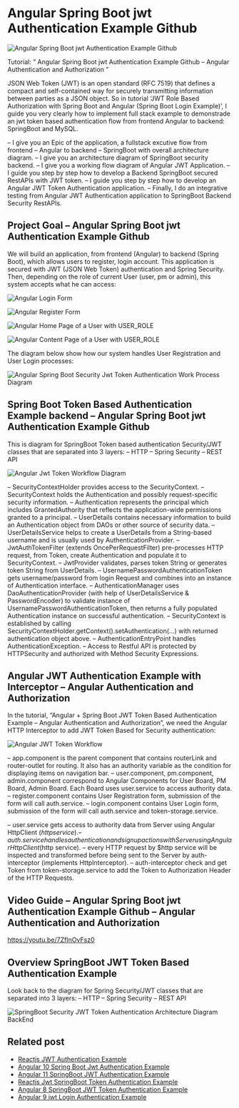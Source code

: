 # Angular Spring Boot jwt Authentication Example Github

![Angular Spring Boot jwt Authentication Example Github](https://loizenai.com/wp-content/uploads/2020/12/Angular-SpringBoot-Jwt-Authentication-Example.png)

Tutorial: ” Angular Spring Boot jwt Authentication Example Github – Angular Authentication and Authorization ”

JSON Web Token (JWT) is an open standard (RFC 7519) that defines a compact and self-contained way for securely transmitting information between parties as a JSON object. So in tutorial ‘JWT Role Based Authorization with Spring Boot and Angular (Spring Boot Login Example)’, I guide you very clearly how to implement full stack example to demonstrade an jwt token based authentication flow from frontend Angular to backend: SpringBoot and MySQL.

– I give you an Epic of the application, a fullstack excutive flow from frontend – Angular to backend – SpringBoot with overall architecture diagram.
– I give you an architecture diagram of SpringBoot security backend.
– I give you a working flow diagram of Angular JWT Application.
– I guide you step by step how to develop a Backend SpringBoot secured RestAPIs with JWT token.
– I guide you step by step how to develop an Angular JWT Token Authentication application.
– Finally, I do an integrative testing from Angular JWT Authentication application to SpringBoot Backend Security RestAPIs.

## Project Goal – Angular Spring Boot jwt Authentication Example Github

We will build an application, from frontend (Angular) to backend (Spring Boot), which allows users to register, login account. This application is secured with JWT (JSON Web Token) authentication and Spring Security. Then, depending on the role of current User (user, pm or admin), this system accepts what he can access:

![Angular Login Form](https://loizenai.com/wp-content/uploads/2020/11/Angular-8-Login-Form.png)

![Angular Register Form](https://loizenai.com/wp-content/uploads/2020/11/Angular-8-Register-Form.png)

![Angular Home Page of a User with USER_ROLE](https://loizenai.com/wp-content/uploads/2020/11/Angular-8-Home-Page-of-a-User-with-USER_ROLE.png)

![Angular Content Page of a User with USER_ROLE](https://loizenai.com/wp-content/uploads/2020/11/Angular-8-Content-Page-of-a-User-with-USER_ROLE.png)

The diagram below show how our system handles User Registration and User Login processes:

![Angular Spring Boot Security Jwt Token Authentication Work Process Diagram](https://loizenai.com/wp-content/uploads/2020/11/Angular-8-Spring-Boot-Security-Jwt-Token-Authentication-Work-Process-Diagram.png)

## Spring Boot Token Based Authentication Example backend – Angular Spring Boot jwt Authentication Example Github

This is diagram for SpringBoot Token based authentication Security/JWT classes that are separated into 3 layers:
– HTTP
– Spring Security
– REST API

![Angular Jwt Token Workflow Diagram](https://loizenai.com/wp-content/uploads/2020/11/Angular-8-Jwt-Token-Workflow-Diagram.png)

– SecurityContextHolder provides access to the SecurityContext.
– SecurityContext holds the Authentication and possibly request-specific security information.
– Authentication represents the principal which includes GrantedAuthority that reflects the application-wide permissions granted to a principal.
– UserDetails contains necessary information to build an Authentication object from DAOs or other source of security data.
– UserDetailsService helps to create a UserDetails from a String-based username and is usually used by AuthenticationProvider.
– JwtAuthTokenFilter (extends OncePerRequestFilter) pre-processes HTTP request, from Token, create Authentication and populate it to SecurityContext.
– JwtProvider validates, parses token String or generates token String from UserDetails.
– UsernamePasswordAuthenticationToken gets username/password from login Request and combines into an instance of Authentication interface.
– AuthenticationManager uses DaoAuthenticationProvider (with help of UserDetailsService & PasswordEncoder) to validate instance of UsernamePasswordAuthenticationToken, then returns a fully populated Authentication instance on successful authentication.
– SecurityContext is established by calling SecurityContextHolder.getContext().setAuthentication(…​) with returned authentication object above.
– AuthenticationEntryPoint handles AuthenticationException.
– Access to Restful API is protected by HTTPSecurity and authorized with Method Security Expressions.

## Angular JWT Authentication Example with Interceptor – Angular Authentication and Authorization

In the tutorial, “Angular + Spring Boot JWT Token Based Authentication Example – Angular Authentication and Authorization”, we need the Angular HTTP Interceptor to add JWT Token Based for Security authentication:

![Angular JWT Token Workflow](https://loizenai.com/wp-content/uploads/2020/11/Angular-8-JWT-Token-Workflow.png)

– app.component is the parent component that contains routerLink and router-outlet for routing. It also has an authority variable as the condition for displaying items on navigation bar.
– user.component, pm.component, admin.component correspond to Angular Components for User Board, PM Board, Admin Board. Each Board uses user.service to access authority data.
– register.component contains User Registration form, submission of the form will call auth.service.
– login.component contains User Login form, submission of the form will call auth.service and token-storage.service.

– user.service gets access to authority data from Server using Angular HttpClient ($http service).
– auth.service handles authentication and signup actions with Server using Angular HttpClient ($http service).
– every HTTP request by $http service will be inspected and transformed before being sent to the Server by auth-interceptor (implements HttpInterceptor).
– auth-interceptor check and get Token from token-storage.service to add the Token to Authorization Header of the HTTP Requests.

## Video Guide – Angular Spring Boot jwt Authentication Example Github – Angular Authentication and Authorization

https://youtu.be/7ZfInOvFsz0

## Overview SpringBoot JWT Token Based Authentication Example

Look back to the diagram for Spring Security/JWT classes that are separated into 3 layers:
– HTTP
– Spring Security
– REST API

![SpringBoot Security JWT Token Authentication Architecture Diagram BackEnd](https://loizenai.com/wp-content/uploads/2020/11/SpringBoot-Security-JWT-Token-Authentication-Architecture-Diagram-BackEnd.png)

## Related post

- [Reactjs JWT Authentication Example](https://loizenai.com/reactjs-jwt-authentication-example/)
- [Angular 10 Spring Boot Jwt Authentication Example](https://loizenai.com/angular-10-spring-boot-jwt-authentication-example/)
- [Angular 11 SpringBoot JWT Authentication Example](https://loizenai.com/angular-11-spring-boot-jwt-authentication-example/)
- [Reactjs Jwt SpringBoot Token Authentication Example](https://loizenai.com/jwt-springboot-reactjs-token-authentication-example/)
- [Angular 8 SpringBoot JWT Token Authentication Example](https://loizenai.com/angular-8-springboot-jwt-authentication/)
- [Angular 9 jwt Login Authentication Example](https://loizenai.com/angular-9-jwt-login-authentication-example/)
